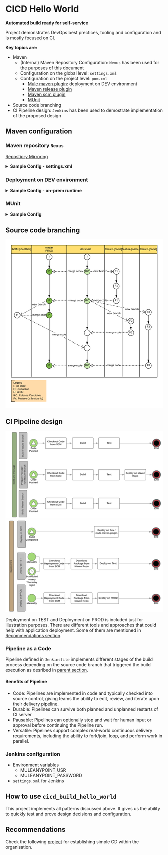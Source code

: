 # CICD Hello World

**Automated build ready for self-service**

Project demonstrates DevOps best prectices, tooling and configuration and is mostly focused on CI.

**Key topics are:**

* Maven
  * (Internal) Maven Repository Configuration: `Nexus` has been used for the purposes of this document
  * Configuration on the global level: `settings.xml`
  * Configuration on the project level: `pom.xml`
    * [Mule maven plugin](https://docs.mulesoft.com/mule-user-guide/v/3.9/mule-maven-plugin): deployment on DEV environment
    * [Maven release plugin](http://maven.apache.org/maven-release/maven-release-plugin/)
    * [Maven scm plugin](https://maven.apache.org/scm/maven-scm-plugin/)
    * [MUnit](https://docs.mulesoft.com/munit/v/1.3/)
* Source code branching
* CI Pipeline design: `Jenkins` has been used to demostrate implementation of the proposed design

## Maven configuration

### Maven repository `Nexus`

[Repostiory Mirroring](https://maven.apache.org/guides/mini/guide-mirror-settings.html)

<details><summary><b>Sample Config - settings.xml</b></summary><p>
	
```xml
<mirrors>
  <mirror>
    <id>nexus</id>
    <mirrorOf>central</mirrorOf>
    <url>${MVNREPO_URL}/repository/${MVNREPO_CENTRAL}</url>
  </mirror>

  <mirror>
    <id>mule-extra-repos</id>
    <mirrorOf>mule-public</mirrorOf>
    <url>${MVNREPO_URL}/repository/${MVNREPO_MULE_PUBLIC}</url>
  </mirror>

  <mirror>
    <id>Mule</id>
    <mirrorOf>MuleRepository</mirrorOf>
    <url>${MVNREPO_URL}/repository/${MVNREPO_MULE_EE}</url>
  </mirror>
</mirrors>
```

</p></details>

### Deployment on DEV environment

<details><summary><b>Sample Config - on-prem runtime</b></summary><p>
	
```xml
<plugin>
  <groupId>org.mule.tools.maven</groupId>
  <artifactId>mule-maven-plugin</artifactId>
  <version>2.2.1</version>
  <configuration>
    <deploymentType>arm</deploymentType>
    <username>${MULEANYPOINT_USR}</username>
    <password>${MULEANYPOINT_PASSWORD}</password>
    <target>summer</target>
    <!-- One of: server, serverGroup, cluster -->
    <targetType>server</targetType>
    <environment>TEST</environment>
  </configuration>
  <executions>
    <execution>
      <id>deploy</id>
      <phase>deploy</phase>
      <goals>
        <goal>deploy</goal>
      </goals>
    </execution>
  </executions>
</plugin>
```

</p></details>

### MUnit

<details><summary><b>Sample Config</b></summary><p>
	
```xml
<plugin>
  <groupId>com.mulesoft.munit.tools</groupId>
  <artifactId>munit-maven-plugin</artifactId>
  <version>${munit.version}</version>
  <executions>
    <execution>
      <id>test</id>
      <phase>test</phase>
      <goals>
        <goal>test</goal>
      </goals>
    </execution>
  </executions>
  <configuration>
    <coverage>
      <runCoverage>true</runCoverage>
      <failBuild>true</failBuild>
      <requiredApplicationCoverage>80</requiredApplicationCoverage>
      <requiredFlowCoverage>80</requiredFlowCoverage>
      <formats>
        <format>html</format>
        <format>json</format>
      </formats>
    </coverage>
  </configuration>
</plugin>
```

</p></details>

## Source code branching

![Branching strategy](./images/scm-branching.png)

## CI Pipeline design

![CI pipeline design](./images/ci-pipeline-design.png)
![CD pipeline design](./images/cd-pipeline-design.png)

Deployment on TEST and Deployment on PROD is included just for illustration purposes. There are different tools and approaches that could help with application deployment. Some of them are mentioned in [Recommendations section](#recommendations).

### Pipeline as a Code

Pipeline defined in `Jenkinsfile` implements different stages of the build process depending on the source code branch that triggered the build execution as desribed in [parent section](#ci-pipeline-design).

#### Benefits of Pipeline

- Code: Pipelines are implemented in code and typically checked into source control, giving teams the ability to edit, review, and iterate upon their delivery pipeline.
- Durable: Pipelines can survive both planned and unplanned restarts of CI server
- Pausable: Pipelines can optionally stop and wait for human input or approval before continuing the Pipeline run.
- Versatile: Pipelines support complex real-world continuous delivery requirements, including the ability to fork/join, loop, and perform work in parallel.

### Jenkins configuration
* Environment variables
  * MULEANYPOINT_USR
  * MULEANYPOINT_PASSWORD
* `settings.xml` for Jenkins

## How to use `cicd_build_hello_world`
This project implements all patterns discussed above. It gives us the ability to quickly test and prove design decisions and configuration.

## Recommendations
Check the following [project](https://github.com/mulesoft-consulting/automated_api_promotion) for establishing simple CD within the organisation.

